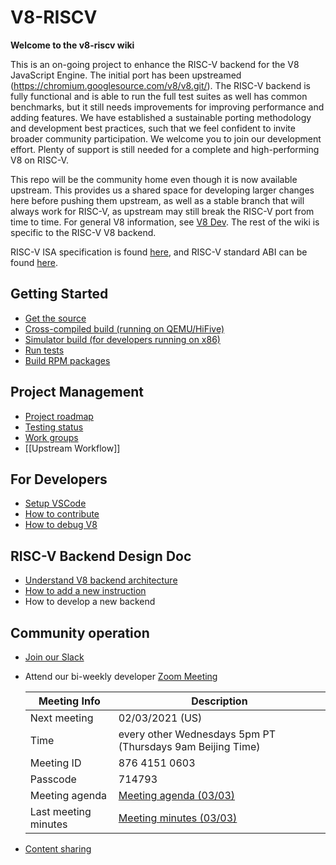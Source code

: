 # V8-RISCV
**Welcome to the v8-riscv wiki**

This is an on-going project to enhance the RISC-V backend for the V8 JavaScript Engine. The initial port has been upstreamed (https://chromium.googlesource.com/v8/v8.git/). The RISC-V backend is fully functional and is able to run the full test suites as well has common benchmarks, but it still needs improvements for improving performance and adding features. We have established a sustainable porting methodology and development best practices, such that we feel confident to invite broader community participation. We welcome you to join our development effort. Plenty of support is still needed for a complete and high-performing V8 on RISC-V.

This repo will be the community home even though it is now available upstream. This provides us a shared space for developing larger changes here before pushing them upstream, as well as a stable branch that will always work for RISC-V, as upstream may still break the RISC-V port from time to time. For general V8 information, see [V8 Dev](https://v8.dev/). The rest of the wiki is specific to the RISC-V V8 backend.

RISC-V ISA specification is found [here](https://riscv.org/specifications/), and RISC-V standard ABI can be found [here](https://github.com/riscv/riscv-elf-psabi-doc/).

## Getting Started
- [Get the source](Get-the-Source)
- [Cross-compiled build (running on QEMU/HiFive)](Cross-compiled-Build)
- [Simulator build (for developers running on x86)](Simulator-Build)
- [Run tests](Run-Tests)
- [Build RPM packages](build-rpm-packages)

## Project Management
- [Project roadmap](Project-Roadmap)
- [Testing status](Testing-Status)
- [Work groups](Work-groups)
- [[Upstream Workflow]]

## For Developers
- [Setup VSCode](VSCode-Setup)
- [How to contribute](Contributing)
- [How to debug V8](How-to-debug-V8)

## RISC-V Backend Design Doc
- [Understand V8 backend architecture](Understand-V8-backend-architecture)
- [How to add a new instruction](How-to-add-a-new-instruction)
- How to develop a new backend

## Community operation

- [Join our Slack](https://forms.office.com/Pages/ResponsePage.aspx?id=8o_uD7KjGECcdTodVZH-3OiciJKG_BJHrqMNgnsFFqtUNlRUNEQ5QUgxNk0wVEVaTjJBTDNOMDNIQS4u)
- Attend our bi-weekly developer [Zoom Meeting](https://us02web.zoom.us/j/87641510603?pwd=d2NDcWZtdlJhdG5pQ2ZBZHl4Uk1Ndz09)

   | Meeting Info | Description |
   |-|-|
   | Next meeting | 02/03/2021 (US) |
   | Time | every other Wednesdays 5pm PT (Thursdays 9am Beijing Time) |
   | Meeting ID| 876 4151 0603 |
   | Passcode | 714793 |
   | Meeting agenda | [Meeting agenda (03/03)](Developer-sync-up-meeting-agenda) |
   | Last meeting minutes | [Meeting minutes (03/03)](Sync-up-meeting-minutes)|
- [Content sharing](Content-sharing)
